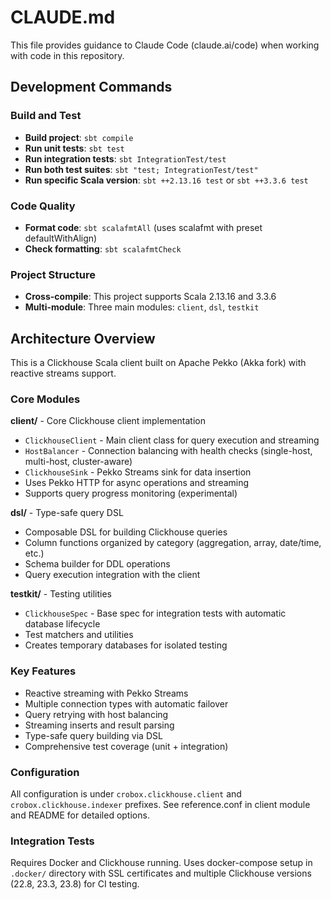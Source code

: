 # CLAUDE.md

This file provides guidance to Claude Code (claude.ai/code) when working with code in this repository.

## Development Commands

### Build and Test
- **Build project**: `sbt compile`
- **Run unit tests**: `sbt test`
- **Run integration tests**: `sbt IntegrationTest/test`
- **Run both test suites**: `sbt "test; IntegrationTest/test"`
- **Run specific Scala version**: `sbt ++2.13.16 test` or `sbt ++3.3.6 test`

### Code Quality
- **Format code**: `sbt scalafmtAll` (uses scalafmt with preset defaultWithAlign)
- **Check formatting**: `sbt scalafmtCheck`

### Project Structure
- **Cross-compile**: This project supports Scala 2.13.16 and 3.3.6
- **Multi-module**: Three main modules: `client`, `dsl`, `testkit`

## Architecture Overview

This is a Clickhouse Scala client built on Apache Pekko (Akka fork) with reactive streams support.

### Core Modules

**client/** - Core Clickhouse client implementation
- `ClickhouseClient` - Main client class for query execution and streaming
- `HostBalancer` - Connection balancing with health checks (single-host, multi-host, cluster-aware)
- `ClickhouseSink` - Pekko Streams sink for data insertion
- Uses Pekko HTTP for async operations and streaming
- Supports query progress monitoring (experimental)

**dsl/** - Type-safe query DSL
- Composable DSL for building Clickhouse queries
- Column functions organized by category (aggregation, array, date/time, etc.)
- Schema builder for DDL operations
- Query execution integration with the client

**testkit/** - Testing utilities
- `ClickhouseSpec` - Base spec for integration tests with automatic database lifecycle
- Test matchers and utilities
- Creates temporary databases for isolated testing

### Key Features
- Reactive streaming with Pekko Streams
- Multiple connection types with automatic failover
- Query retrying with host balancing
- Streaming inserts and result parsing
- Type-safe query building via DSL
- Comprehensive test coverage (unit + integration)

### Configuration
All configuration is under `crobox.clickhouse.client` and `crobox.clickhouse.indexer` prefixes. See reference.conf in client module and README for detailed options.

### Integration Tests
Requires Docker and Clickhouse running. Uses docker-compose setup in `.docker/` directory with SSL certificates and multiple Clickhouse versions (22.8, 23.3, 23.8) for CI testing.
